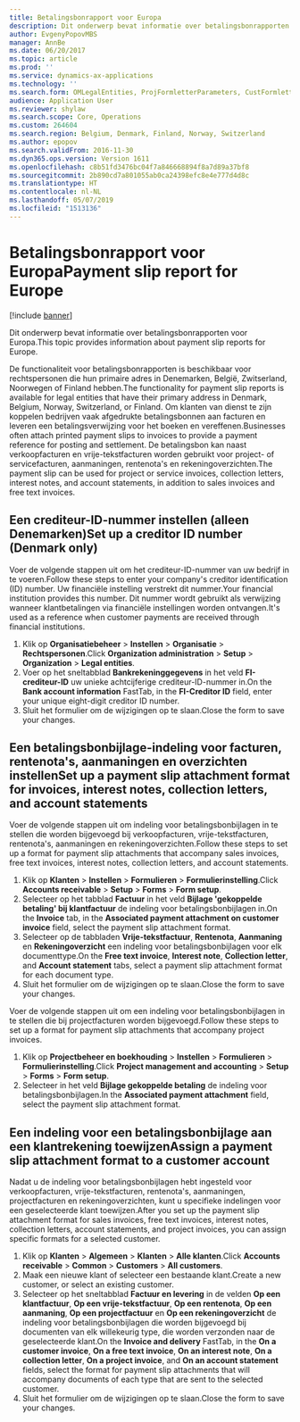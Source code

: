 ```yaml
---
title: Betalingsbonrapport voor Europa
description: Dit onderwerp bevat informatie over betalingsbonrapporten voor Europa.
author: EvgenyPopovMBS
manager: AnnBe
ms.date: 06/20/2017
ms.topic: article
ms.prod: ''
ms.service: dynamics-ax-applications
ms.technology: ''
ms.search.form: OMLegalEntities, ProjFormletterParameters, CustFormletterParameters
audience: Application User
ms.reviewer: shylaw
ms.search.scope: Core, Operations
ms.custom: 264604
ms.search.region: Belgium, Denmark, Finland, Norway, Switzerland
ms.author: epopov
ms.search.validFrom: 2016-11-30
ms.dyn365.ops.version: Version 1611
ms.openlocfilehash: c8b51fd3476bc04f7a846668894f8a7d89a37bf8
ms.sourcegitcommit: 2b890cd7a801055ab0ca24398efc8e4e777d4d8c
ms.translationtype: HT
ms.contentlocale: nl-NL
ms.lasthandoff: 05/07/2019
ms.locfileid: "1513136"
---
```

# <a name="payment-slip-report-for-europe"></a><span data-ttu-id="f0fc4-103">Betalingsbonrapport voor Europa</span><span class="sxs-lookup"><span data-stu-id="f0fc4-103">Payment slip report for Europe</span></span>

[!include [banner](../includes/banner.md)]

<span data-ttu-id="f0fc4-104">Dit onderwerp bevat informatie over betalingsbonrapporten voor Europa.</span><span class="sxs-lookup"><span data-stu-id="f0fc4-104">This topic provides information about payment slip reports for Europe.</span></span>

<span data-ttu-id="f0fc4-105">De functionaliteit voor betalingsbonrapporten is beschikbaar voor rechtspersonen die hun primaire adres in Denemarken, België, Zwitserland, Noorwegen of Finland hebben.</span><span class="sxs-lookup"><span data-stu-id="f0fc4-105">The functionality for payment slip reports is available for legal entities that have their primary address in Denmark, Belgium, Norway, Switzerland, or Finland.</span></span> <span data-ttu-id="f0fc4-106">Om klanten van dienst te zijn koppelen bedrijven vaak afgedrukte betalingsbonnen aan facturen en leveren een betalingsverwijzing voor het boeken en vereffenen.</span><span class="sxs-lookup"><span data-stu-id="f0fc4-106">Businesses often attach printed payment slips to invoices to provide a payment reference for posting and settlement.</span></span> <span data-ttu-id="f0fc4-107">De betalingsbon kan naast verkoopfacturen en vrije-tekstfacturen worden gebruikt voor project- of servicefacturen, aanmaningen, rentenota's en rekeningoverzichten.</span><span class="sxs-lookup"><span data-stu-id="f0fc4-107">The payment slip can be used for project or service invoices, collection letters, interest notes, and account statements, in addition to sales invoices and free text invoices.</span></span>

## <a name="set-up-a-creditor-id-number-denmark-only"></a><span data-ttu-id="f0fc4-108">Een crediteur-ID-nummer instellen (alleen Denemarken)</span><span class="sxs-lookup"><span data-stu-id="f0fc4-108">Set up a creditor ID number (Denmark only)</span></span>
<span data-ttu-id="f0fc4-109">Voer de volgende stappen uit om het crediteur-ID-nummer van uw bedrijf in te voeren.</span><span class="sxs-lookup"><span data-stu-id="f0fc4-109">Follow these steps to enter your company's creditor identification (ID) number.</span></span> <span data-ttu-id="f0fc4-110">Uw financiële instelling verstrekt dit nummer.</span><span class="sxs-lookup"><span data-stu-id="f0fc4-110">Your financial institution provides this number.</span></span> <span data-ttu-id="f0fc4-111">Dit nummer wordt gebruikt als verwijzing wanneer klantbetalingen via financiële instellingen worden ontvangen.</span><span class="sxs-lookup"><span data-stu-id="f0fc4-111">It's used as a reference when customer payments are received through financial institutions.</span></span>

1.  <span data-ttu-id="f0fc4-112">Klik op **Organisatiebeheer** &gt; **Instellen** &gt; **Organisatie** &gt; **Rechtspersonen**.</span><span class="sxs-lookup"><span data-stu-id="f0fc4-112">Click **Organization administration** &gt; **Setup** &gt; **Organization** &gt; **Legal entities**.</span></span>
2.  <span data-ttu-id="f0fc4-113">Voer op het sneltabblad **Bankrekeninggegevens** in het veld **FI-crediteur-ID** uw unieke achtcijferige crediteur-ID-nummer in.</span><span class="sxs-lookup"><span data-stu-id="f0fc4-113">On the **Bank account information** FastTab, in the **FI-Creditor ID** field, enter your unique eight-digit creditor ID number.</span></span>
3.  <span data-ttu-id="f0fc4-114">Sluit het formulier om de wijzigingen op te slaan.</span><span class="sxs-lookup"><span data-stu-id="f0fc4-114">Close the form to save your changes.</span></span>

## <a name="set-up-a-payment-slip-attachment-format-for-invoices-interest-notes-collection-letters-and-account-statements"></a><span data-ttu-id="f0fc4-115">Een betalingsbonbijlage-indeling voor facturen, rentenota's, aanmaningen en overzichten instellen</span><span class="sxs-lookup"><span data-stu-id="f0fc4-115">Set up a payment slip attachment format for invoices, interest notes, collection letters, and account statements</span></span>
<span data-ttu-id="f0fc4-116">Voer de volgende stappen uit om indeling voor betalingsbonbijlagen in te stellen die worden bijgevoegd bij verkoopfacturen, vrije-tekstfacturen, rentenota's, aanmaningen en rekeningoverzichten.</span><span class="sxs-lookup"><span data-stu-id="f0fc4-116">Follow these steps to set up a format for payment slip attachments that accompany sales invoices, free text invoices, interest notes, collection letters, and account statements.</span></span>

1.  <span data-ttu-id="f0fc4-117">Klik op **Klanten** &gt; **Instellen** &gt; **Formulieren** &gt; **Formulierinstelling**.</span><span class="sxs-lookup"><span data-stu-id="f0fc4-117">Click **Accounts receivable** &gt; **Setup** &gt; **Forms** &gt; **Form setup**.</span></span>
2.  <span data-ttu-id="f0fc4-118">Selecteer op het tabblad **Factuur** in het veld **Bijlage 'gekoppelde betaling' bij klantfactuur** de indeling voor betalingsbonbijlagen in.</span><span class="sxs-lookup"><span data-stu-id="f0fc4-118">On the **Invoice** tab, in the **Associated payment attachment on customer invoice** field, select the payment slip attachment format.</span></span>
3.  <span data-ttu-id="f0fc4-119">Selecteer op de tabbladen **Vrije-tekstfactuur**, **Rentenota**, **Aanmaning** en **Rekeningoverzicht** een indeling voor betalingsbonbijlagen voor elk documenttype.</span><span class="sxs-lookup"><span data-stu-id="f0fc4-119">On the **Free text invoice**, **Interest note**, **Collection letter**, and **Account statement** tabs, select a payment slip attachment format for each document type.</span></span>
4.  <span data-ttu-id="f0fc4-120">Sluit het formulier om de wijzigingen op te slaan.</span><span class="sxs-lookup"><span data-stu-id="f0fc4-120">Close the form to save your changes.</span></span>

<span data-ttu-id="f0fc4-121">Voer de volgende stappen uit om een indeling voor betalingsbonbijlagen in te stellen die bij projectfacturen worden bijgevoegd.</span><span class="sxs-lookup"><span data-stu-id="f0fc4-121">Follow these steps to set up a format for payment slip attachments that accompany project invoices.</span></span>

1.  <span data-ttu-id="f0fc4-122">Klik op **Projectbeheer en boekhouding** &gt; **Instellen** &gt; **Formulieren** &gt; **Formulierinstelling**.</span><span class="sxs-lookup"><span data-stu-id="f0fc4-122">Click **Project management and accounting** &gt; **Setup** &gt; **Forms** &gt; **Form setup**.</span></span>
2.  <span data-ttu-id="f0fc4-123">Selecteer in het veld **Bijlage gekoppelde betaling** de indeling voor betalingsbonbijlagen.</span><span class="sxs-lookup"><span data-stu-id="f0fc4-123">In the **Associated payment attachment** field, select the payment slip attachment format.</span></span>

## <a name="assign-a-payment-slip-attachment-format-to-a-customer-account"></a><span data-ttu-id="f0fc4-124">Een indeling voor een betalingsbonbijlage aan een klantrekening toewijzen</span><span class="sxs-lookup"><span data-stu-id="f0fc4-124">Assign a payment slip attachment format to a customer account</span></span>
<span data-ttu-id="f0fc4-125">Nadat u de indeling voor betalingsbonbijlagen hebt ingesteld voor verkoopfacturen, vrije-tekstfacturen, rentenota's, aanmaningen, projectfacturen en rekeningoverzichten, kunt u specifieke indelingen voor een geselecteerde klant toewijzen.</span><span class="sxs-lookup"><span data-stu-id="f0fc4-125">After you set up the payment slip attachment format for sales invoices, free text invoices, interest notes, collection letters, account statements, and project invoices, you can assign specific formats for a selected customer.</span></span>

1.  <span data-ttu-id="f0fc4-126">Klik op **Klanten** &gt; **Algemeen** &gt; **Klanten** &gt; **Alle klanten**.</span><span class="sxs-lookup"><span data-stu-id="f0fc4-126">Click **Accounts receivable** &gt; **Common** &gt; **Customers** &gt; **All customers**.</span></span>
2.  <span data-ttu-id="f0fc4-127">Maak een nieuwe klant of selecteer een bestaande klant.</span><span class="sxs-lookup"><span data-stu-id="f0fc4-127">Create a new customer, or select an existing customer.</span></span>
3.  <span data-ttu-id="f0fc4-128">Selecteer op het sneltabblad **Factuur en levering** in de velden **Op een klantfactuur**, **Op een vrije-tekstfactuur**, **Op een rentenota**, **Op een aanmaning**, **Op een projectfactuur** en **Op een rekeningoverzicht** de indeling voor betalingsbonbijlagen die worden bijgevoegd bij documenten van elk willekeurig type, die worden verzonden naar de geselecteerde klant.</span><span class="sxs-lookup"><span data-stu-id="f0fc4-128">On the **Invoice and delivery** FastTab, in the **On a customer invoice**, **On a free text invoice**, **On an interest note**, **On a collection letter**, **On a project invoice**, and **On an account statement** fields, select the format for payment slip attachments that will accompany documents of each type that are sent to the selected customer.</span></span>
4.  <span data-ttu-id="f0fc4-129">Sluit het formulier om de wijzigingen op te slaan.</span><span class="sxs-lookup"><span data-stu-id="f0fc4-129">Close the form to save your changes.</span></span>




